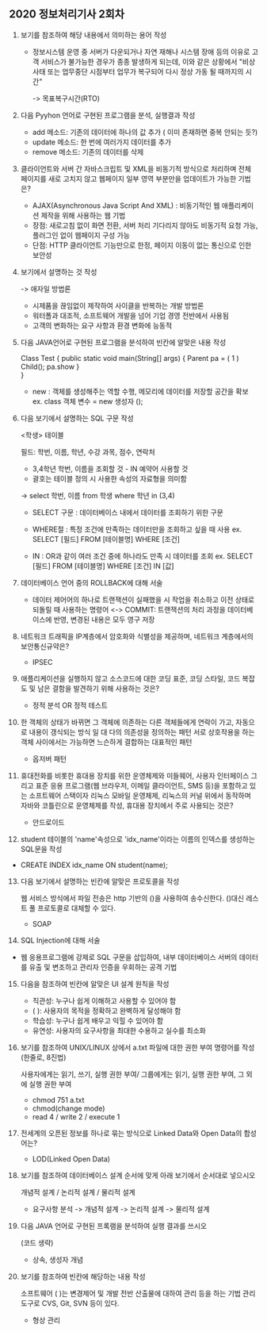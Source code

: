 ##  2020 정보처리기사 2회차

01. 보기를 참조하여 해당 내용에서 의미하는 용어 작성

    - 정보시스템 운영 중 서버가 다운되거나 자연 재해나 시스템 장애 등의 이유로
        고객 서비스가 불가능한 경우가 종종 발생하게 되는데,
        이와 같은 상황에서 "비상사태 또는 업무중단 시점부터 업무가 복구되어 다시 정상 가동 될 때까지의 시간"

        -> 목표복구시간(RTO)

02. 다음 Pyyhon 언어로 구현된 프로그램을 분석, 실행결과 작성
    
    - add 메소드: 기존의 데이터에 하나의 값 추가 ( 이미 존재하면 중복 안되는 듯?)
    - update 메소드: 한 번에 여러가지 데이터를 추가
    - remove 메소드: 기존의 데이터를 삭제

03. 클라이언트와 서버 간 자바스크립트 및 XML을 비동기적 방식으로 처리하며 전체 페이지를 새로 고치지 않고
    웹페이지 일부 영역 부분만을 업데이트가 가능한 기법은?

    - AJAX(Asynchronous Java Script And XML)
        : 비동기적인 웹 애플리케이션 제작을 위해 사용하는 웹 기법

    * 장점: 새로고침 없이 화면 전환, 서버 처리 기다리지 않아도 비동기적 요청 가능, 플러그인 없이 웹페이지 구성 가능
    * 단점: HTTP 클라이언트 기능만으로 한정, 페이지 이동이 없는 통신으로 인한 보안성

04. 보기에서 설명하는 것 작성

    -> 애자일 방법론

    - 시제품을 끊임없이 제작하여 사이클을 반복하는 개발 방법론
    - 워터폴과 대조적, 소프트웨어 개발을 넘어 기업 경영 전반에서 사용됨
    - 고객의 변화하는 요구 사항과 환경 변화에 능동적

05. 다음 JAVA언어로 구현된 프로그램을 분석하여 빈칸에 알맞은 내용 작성

    Class Test {
     public static void main(String[] args) {
     Parent pa = ( 1 ) Child();
     pa.show
        }  
    }

    - new
    : 객체를 생성해주는 역할 수행, 메모리에 데이터를 저장할 공간을 확보
        ex. class 객체 변수 = new 생성자 ();

06. 다음 보기에서 설명하는 SQL 구문 작성

    <학생> 테이블

    필드: 학번, 이름, 학년, 수강 과목, 점수, 연락처

    - 3,4학년 학번, 이름을 조회할 것 - IN 예약어 사용할 것
    - 괄호는 테이블 정의 시 사용한 속성의 자료형을 의미함

    -> select 학번, 이름 from 학생 where 학년 in (3,4)

    * SELECT 구문
     : 데이터베이스 내에서 데이터를 조회하기 위한 구문

    * WHERE절
    : 특정 조건에 만족하는 데이터만을 조회하고 싶을 때 사용
       ex. SELECT [필드] FROM [테이블명] WHERE [조건]
    
    * IN
    : OR과 같이 여러 조건 중에 하나라도 만족 시 데이터를 조회
       ex. SELECT [필드] FROM [테이블명] WHERE [조건] IN [값]

07. 데이터베이스 언어 중의 ROLLBACK에 대해 서술

    - 데이터 제어어의 하나로 트랜잭션이 실패했을 시 작업을 취소하고 이전 상태로 되돌릴 때 사용하는 명령어
    <-> COMMIT: 트랜잭션의 처리 과정을 데이터베이스에 반영, 변경된 내용은 모두 영구 저장

08. 네트워크 트래픽을 IP계층에서 암호화와 식별성을 제공하며, 네트워크 계층에서의 보안통신규약은?

    - IPSEC

09. 애플리케이션을 실행하지 않고 소스코드에 대한 코딩 표준, 코딩 스타일, 코드 복잡도 및 남은 결함을 발견하기 위해 사용하는 것은?
    
    - 정적 분석 OR 정적 테스트

10. 한 객체의 상태가 바뀌면 그 객체에 의존하는 다른 객체들에게 연락이 가고, 자동으로 내용이 갱식되는 방식
    일 대 다의 의존성을 정의하는 패턴
    서로 상호작용을 하는 객체 사이에서는 가능하면 느슨하게 결합하는 대표적인 패턴

    - 옵저버 패턴

11. 휴대전화를 비롯한 휴대용 장치를 위한 운영체제와 미들웨어, 사용자 인터페이스 
    그리고 표준 응용 프로그램(웹 브라우저, 이메일 클라이언트, SMS 등)을 포함하고 있는 소프트웨어 스택이자 리눅스 모바일 운영체제, 리눅스의 커널 위에서 동작하며 자바와 코틀린으로 운영체제를 작성, 휴대용 장치에서 주로 사용되는 것은?

    - 안드로이드

12. student 테이블의 'name'속성으로 'idx_name'이라는 이름의 인덱스를 생성하는 SQL문을 작성

   - CREATE INDEX idx_name ON student(name);

13. 다음 보기에서 설명하는 빈칸에 알맞은 프로토콜을 작성

    웹 서비스 방식에서 파일 전송은 http 기반의 ()을 사용하여 송수신한다. ()대신 레스트 풀 프로토콜로 대체할 수 있다.

    - SOAP

14. SQL Injection에 대해 서술

 - 웹 응용프로그램에 강제로 SQL 구문을 삽입하여, 내부 데이터베이스 서버의 데이터를 유출 및 변조하고 
    관리자 인증을 우회하는 공격 기법

15. 다음을 참조하여 빈칸에 알맞은 UI 설계 원칙을 작성

    - 직관성: 누구나 쉽게 이해하고 사용할 수 있어야 함
    - ( ): 사용자의 목적을 정확하고 완벽하게 달성해야 함
    - 학습성: 누구나 쉽게 배우고 익힐 수 있어야 함
    - 유연성: 사용자의 요구사항을 최대한 수용하고 실수를 최소화

16. 보기를 참조하여 UNIX/LINUX 상에서 a.txt 파일에 대한 권한 부여 명령어를 작성(한줄로, 8진법)

    사용자에게는 읽기, 쓰기, 실행 권한 부여/ 그룹에게는 읽기, 실행 권한 부여, 그 외에 실행 권한 부여

    - chmod 751 a.txt

    * chmod(change mode)
    * read 4 / write 2 / execute 1

17. 전세계의 오픈된 정보를 하나로 묶는 방식으로 Linked Data와 Open Data의 합성어는?

    - LOD(Linked Open Data)

18. 보기를 참조하여 데이터베이스 설계 순서에 맞게 아래 보기에서 순서대로 넣으시오

    개념적 설계 / 논리적 설계 / 물리적 설계

    - 요구사항 분석 -> 개념적 설계  -> 논리적 설계 -> 물리적 설계

19. 다음 JAVA 언어로 구현된 프록램을 분석하여 실행 결과를 쓰시오

    (코드 생략)

    * 상속, 생성자 개념

20. 보기를 참조하여 빈칸에 해당하는 내용 작성
    
    소프트웨어 (   )는 변경제어 및 개발 전반 산출물에 대하여 관리 등을 하는 기법
    관리 도구로 CVS, Git, SVN 등이 있다.

    - 형상 관리
